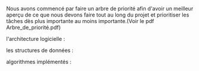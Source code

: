 Nous avons commencé par faire un arbre de priorité afin d'avoir un meilleur aperçu de ce que nous devons faire tout au long du projet et prioritiser les tâches dès plus importante au moins importante.(Voir le pdf Arbre_de_priorité.pdf)

l'architecture logicielle :

les structures de données :

algorithmes implémentés :

